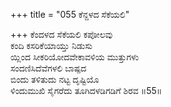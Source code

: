 +++
title = "055 ಕೆನ್ದಳದ ಸೆಕೆಯಲಿ"

+++
ಕೆಂದಳದ ಸೆಕೆಯಲಿ ಕಪೋಲವು  
ಕಂದಿ ಕಸರಿಕೆಯಾಯ್ತು ನಿಡುಸು  
ಯ್ಲಿಂದ ಸೀಕರಿಯೋದವೇಕಾವಳಿಯ ಮುತ್ತುಗಳು  
ಸಂದಣಿಸಿದೆವೆಗಳಲಿ ಬಾಷ್ಪದ  
ಬಿಂದು ತಳಿತುದು ನಟ್ಟ ದೃಷ್ಟಿಯೊ  
ಳಿಂದುಮುಖಿ ಸೈಗರೆದು ತೂಗಿದಳಡಿಗಡಿಗೆ ಶಿರವ     ॥55॥